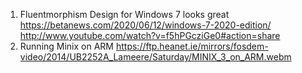 
1. Fluentmorphism Design for Windows 7 looks great
   https://betanews.com/2020/06/12/windows-7-2020-edition/
   http://www.youtube.com/watch?v=f5hPGcziGe0#action=share
2. Running Minix on ARM
   https://ftp.heanet.ie/mirrors/fosdem-video/2014/UB2252A_Lameere/Saturday/MINIX_3_on_ARM.webm